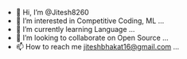 - 👋 Hi, I’m @Jitesh8260
- 👀 I’m interested in Competitive Coding, ML  ...
- 🌱 I’m currently learning Language ...
- 💞️ I’m looking to collaborate on Open Source ...
- 📫 How to reach me jiteshbhakat16@gmail.com ...

<!---
Jitesh8260/Jitesh8260 is a ✨ special ✨ repository because its `README.md` (this file) appears on your GitHub profile.
You can click the Preview link to take a look at your changes.
--->
